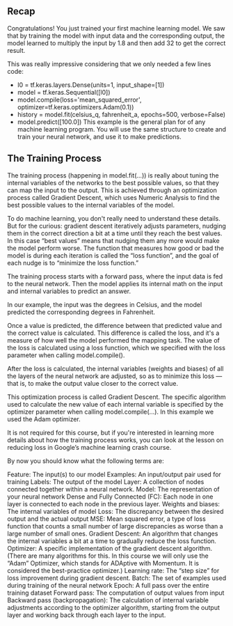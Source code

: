 ## Recap
Congratulations! You just trained your first machine learning model. We saw that by training the model with input data and the corresponding output, the model learned to multiply the input by 1.8 and then add 32 to get the correct result.


This was really impressive considering that we only needed a few lines code:

* l0 = tf.keras.layers.Dense(units=1, input_shape=[1]) 
* model = tf.keras.Sequential([l0])
* model.compile(loss='mean_squared_error', optimizer=tf.keras.optimizers.Adam(0.1))
* history = model.fit(celsius_q, fahrenheit_a, epochs=500, verbose=False)
* model.predict([100.0])
This example is the general plan for of any machine learning program. You will use the same structure to create and train your neural network, and use it to make predictions.

## The Training Process
The training process (happening in model.fit(...)) is really about tuning the internal variables of the networks to the best possible values, so that they can map the input to the output. This is achieved through an optimization process called Gradient Descent, which uses Numeric Analysis to find the best possible values to the internal variables of the model.

To do machine learning, you don't really need to understand these details. But for the curious: gradient descent iteratively adjusts parameters, nudging them in the correct direction a bit at a time until they reach the best values. In this case “best values” means that nudging them any more would make the model perform worse. The function that measures how good or bad the model is during each iteration is called the “loss function”, and the goal of each nudge is to “minimize the loss function.”

The training process starts with a forward pass, where the input data is fed to the neural network. Then the model applies its internal math on the input and internal variables to predict an answer.

In our example, the input was the degrees in Celsius, and the model predicted the corresponding degrees in Fahrenheit.


Once a value is predicted, the difference between that predicted value and the correct value is calculated. This difference is called the loss, and it's a measure of how well the model performed the mapping task. The value of the loss is calculated using a loss function, which we specified with the loss parameter when calling model.compile().

After the loss is calculated, the internal variables (weights and biases) of all the layers of the neural network are adjusted, so as to minimize this loss — that is, to make the output value closer to the correct value.


This optimization process is called Gradient Descent. The specific algorithm used to calculate the new value of each internal variable is specified by the optimizer parameter when calling model.compile(...). In this example we used the Adam optimizer.

It is not required for this course, but if you're interested in learning more details about how the training process works, you can look at the lesson on reducing loss in Google’s machine learning crash course.

By now you should know what the following terms are:

Feature: The input(s) to our model
Examples: An input/output pair used for training
Labels: The output of the model
Layer: A collection of nodes connected together within a neural network.
Model: The representation of your neural network
Dense and Fully Connected (FC): Each node in one layer is connected to each node in the previous layer.
Weights and biases: The internal variables of model
Loss: The discrepancy between the desired output and the actual output
MSE: Mean squared error, a type of loss function that counts a small number of large discrepancies as worse than a large number of small ones.
Gradient Descent: An algorithm that changes the internal variables a bit at a time to gradually reduce the loss function.
Optimizer: A specific implementation of the gradient descent algorithm. (There are many algorithms for this. In this course we will only use the “Adam” Optimizer, which stands for ADAptive with Momentum. It is considered the best-practice optimizer.)
Learning rate: The “step size” for loss improvement during gradient descent.
Batch: The set of examples used during training of the neural network
Epoch: A full pass over the entire training dataset
Forward pass: The computation of output values from input
Backward pass (backpropagation): The calculation of internal variable adjustments according to the optimizer algorithm, starting from the output layer and working back through each layer to the input.